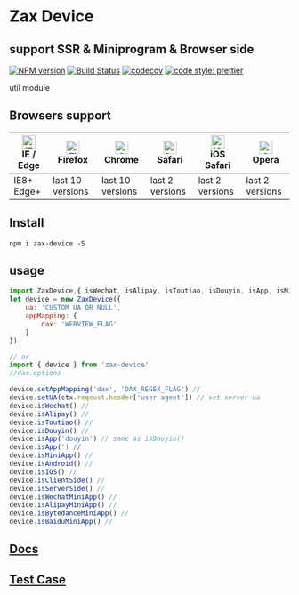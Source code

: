 # Zax Device

## support SSR & Miniprogram & Browser side

[![NPM version](https://img.shields.io/npm/v/zax-device.svg?style=flat)](https://www.npmjs.com/package/zax-device)
[![Build Status](https://travis-ci.org/jsonchou/zax-device.svg?branch=master)](https://travis-ci.org/jsonchou/zax-device)
[![codecov](https://codecov.io/gh/jsonchou/zax-device/branch/master/graph/badge.svg)](https://codecov.io/gh/jsonchou/zax-device)
[![code style: prettier](https://img.shields.io/badge/code_style-prettier-ff69b4.svg?style=flat-square)](https://github.com/prettier/prettier)

util module

## Browsers support

| [<img src="https://raw.githubusercontent.com/alrra/browser-logos/master/src/edge/edge_48x48.png" alt="IE / Edge" width="24px" height="24px" />](http://godban.github.io/browsers-support-badges/)</br>IE / Edge | [<img src="https://raw.githubusercontent.com/alrra/browser-logos/master/src/firefox/firefox_48x48.png" alt="Firefox" width="24px" height="24px" />](http://godban.github.io/browsers-support-badges/)</br>Firefox | [<img src="https://raw.githubusercontent.com/alrra/browser-logos/master/src/chrome/chrome_48x48.png" alt="Chrome" width="24px" height="24px" />](http://godban.github.io/browsers-support-badges/)</br>Chrome | [<img src="https://raw.githubusercontent.com/alrra/browser-logos/master/src/safari/safari_48x48.png" alt="Safari" width="24px" height="24px" />](http://godban.github.io/browsers-support-badges/)</br>Safari | [<img src="https://raw.githubusercontent.com/alrra/browser-logos/master/src/safari-ios/safari-ios_48x48.png" alt="iOS Safari" width="24px" height="24px" />](http://godban.github.io/browsers-support-badges/)</br>iOS Safari | [<img src="https://raw.githubusercontent.com/alrra/browser-logos/master/src/opera/opera_48x48.png" alt="Opera" width="24px" height="24px" />](http://godban.github.io/browsers-support-badges/)</br>Opera |
| --------------------------------------------------------------------------------------------------------------------------------------------------------------------------------------------------------------- | ----------------------------------------------------------------------------------------------------------------------------------------------------------------------------------------------------------------- | ------------------------------------------------------------------------------------------------------------------------------------------------------------------------------------------------------------- | ------------------------------------------------------------------------------------------------------------------------------------------------------------------------------------------------------------- | ----------------------------------------------------------------------------------------------------------------------------------------------------------------------------------------------------------------------------- | --------------------------------------------------------------------------------------------------------------------------------------------------------------------------------------------------------- |
| IE8+ Edge+                                                                                                                                                                                                      | last 10 versions                                                                                                                                                                                                  | last 10 versions                                                                                                                                                                                              | last 2 versions                                                                                                                                                                                               | last 2 versions                                                                                                                                                                                                               | last 2 versions                                                                                                                                                                                           |

## Install

```base
npm i zax-device -S
```

## usage

```javascript
import ZaxDevice,{ isWechat, isAlipay, isToutiao, isDouyin, isApp, isMiniApp, isAndroid, isIOS, isClientSide, isServerSide, isWechatMiniApp, isAlipayMiniApp, isBytedanceMiniApp, isBaiduMiniApp } from 'zax-device'
let device = new ZaxDevice({
	ua: 'CUSTOM UA OR NULL',
	appMapping: {
		dax: 'WEBVIEW_FLAG'
	}
})

// or
import { device } from 'zax-device'
//dax.options

device.setAppMapping('dax', 'DAX_REGEX_FLAG') //
device.setUA(ctx.reqeust.header['user-agent']) // set server ua
device.isWechat() //
device.isAlipay() //
device.isToutiao() //
device.isDouyin() //
device.isApp('douyin') // same as isDouyin()
device.isApp(') //
device.isMiniApp() //
device.isAndroid() //
device.isIOS() //
device.isClientSide() //
device.isServerSide() //
device.isWechatMiniApp() //
device.isAlipayMiniApp() //
device.isBytedanceMiniApp() //
device.isBaiduMiniApp() //
```

## [Docs](https://github.com/jsonchou/zax-device/tree/master/docs)

## [Test Case](https://github.com/jsonchou/zax-device/blob/master/__tests__/index.spec.ts)
